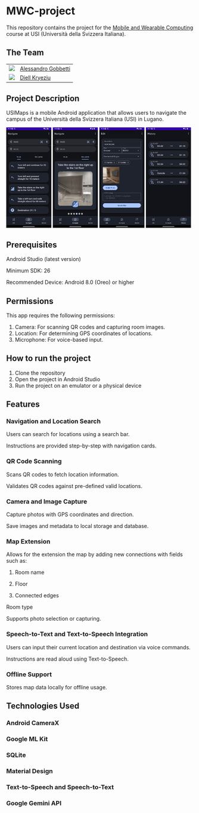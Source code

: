 # MWC-project

This repository contains the project for the [Mobile and Wearable Computing](https://search.usi.ch/courses/35270597/mobile-and-wearable-computing) course at USI (Università della Svizzera Italiana).

## The Team

|                                                                                      |                                                               |
| ------------------------------------------------------------------------------------ | ------------------------------------------------------------- |
| <img style="width:10vw;" src="https://avatars.githubusercontent.com/u/79453106?v=4"> | [Alessandro Gobbetti](https://github.com/Alessandro-Gobbetti) |
| <img style="width:10vw;" src="https://avatars.githubusercontent.com/u/79479905?v=4"> | [Diell Kryeziu](https://github.com/Diellk)                    |

## Project Description

USIMaps is a mobile Android application that allows users to navigate the campus of the Università della Svizzera Italiana (USI) in Lugano.

<img style="width:24%;" src="./images/route.png">
<img style="width:24%;" src="./images/navigation_card.png">
<img style="width:24%;" src="./images/edit.png">
<img style="width:24%;" src="./images/history.png">

## Prerequisites

Android Studio (latest version)

Minimum SDK: 26

Recommended Device: Android 8.0 (Oreo) or higher

## Permissions

This app requires the following permissions:

1. Camera: For scanning QR codes and capturing room images.
2. Location: For determining GPS coordinates of locations.
3. Microphone: For voice-based input.

## How to run the project

1. Clone the repository
2. Open the project in Android Studio
3. Run the project on an emulator or a physical device

## Features

### Navigation and Location Search

Users can search for locations using a search bar.

Instructions are provided step-by-step with navigation cards.

### QR Code Scanning

Scans QR codes to fetch location information.

Validates QR codes against pre-defined valid locations.

### Camera and Image Capture

Capture photos with GPS coordinates and direction.

Save images and metadata to local storage and database.

### Map Extension

Allows for the extension the map by adding new connections with fields such as:

1. Room name

2. Floor

3. Connected edges

Room type

Supports photo selection or capturing.

### Speech-to-Text and Text-to-Speech Integration

Users can input their current location and destination via voice commands.

Instructions are read aloud using Text-to-Speech.

### Offline Support

Stores map data locally for offline usage.

## Technologies Used

### Android CameraX

### Google ML Kit

### SQLite

### Material Design

### Text-to-Speech and Speech-to-Text

### Google Gemini API
